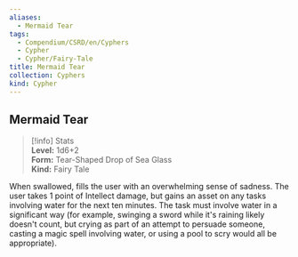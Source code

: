 ```yaml
---
aliases:
  - Mermaid Tear
tags:
  - Compendium/CSRD/en/Cyphers
  - Cypher
  - Cypher/Fairy-Tale
title: Mermaid Tear
collection: Cyphers
kind: Cypher
---
```

## Mermaid Tear  
>[!info] Stats  
> **Level:** 1d6+2  
> **Form:** Tear-Shaped Drop of Sea Glass  
> **Kind:** Fairy Tale
  
When swallowed, fills the user with an overwhelming sense of sadness. The user takes 1 point of Intellect damage, but gains an asset on any tasks involving water for the next ten minutes. The task must involve water in a significant way (for example, swinging a sword while it's raining likely doesn't count, but crying as part of an attempt to persuade someone, casting a magic spell involving water, or using a pool to scry would all be appropriate).
